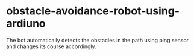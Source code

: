 # obstacle-avoidance-robot-using-ardiuno
The bot automatically detects the obstacles in the path using ping sensor  and changes its course accordingly.
